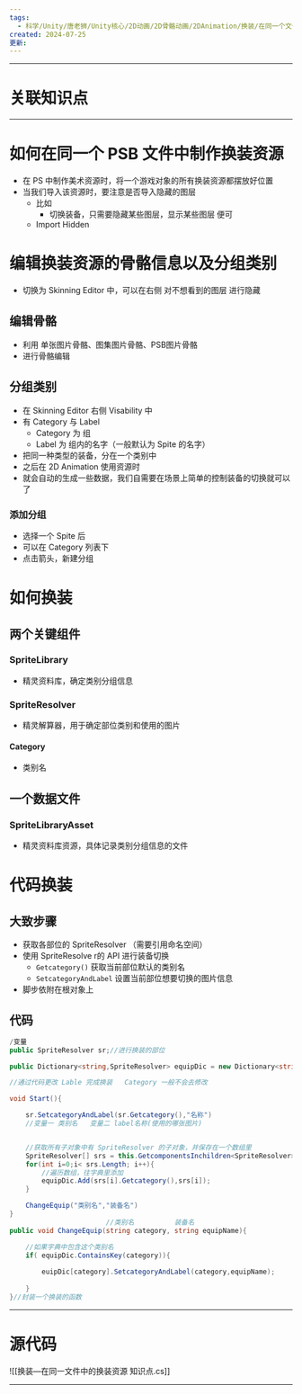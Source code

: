 ```yaml
---
tags:
  - 科学/Unity/唐老狮/Unity核心/2D动画/2D骨骼动画/2DAnimation/换装/在同一个文件中
created: 2024-07-25
更新:
---
```


---
# 关联知识点



---
# 如何在同一个 PSB 文件中制作换装资源

- 在 PS 中制作美术资源时，将一个游戏对象的所有换装资源都摆放好位置
- 当我们导入该资源时，要注意是否导入隐藏的图层
	- 比如
		- 切换装备，只需要隐藏某些图层，显示某些图层 便可
	- Import Hidden
# 编辑换装资源的骨骼信息以及分组类别

- 切换为 Skinning Editor 中，可以在右侧 对不想看到的图层 进行隐藏
## 编辑骨骼

- 利用 单张图片骨骼、图集图片骨骼、PSB图片骨骼
- 进行骨骼编辑
## 分组类别

- 在 Skinning Editor 右侧 Visability 中
- 有 Category 与 Label 
	- Category 为 组
	- Label 为 组内的名字（一般默认为 Spite 的名字）
- 把同一种类型的装备，分在一个类别中
- 之后在 2D Animation 使用资源时
- 就会自动的生成一些数据，我们自需要在场景上简单的控制装备的切换就可以了
### 添加分组

- 选择一个 Spite 后
- 可以在 Category 列表下
- 点击箭头，新建分组
# 如何换装
## 两个关键组件
### SpriteLibrary

- 精灵资料库，确定类别分组信息
### SpriteResolver

- 精灵解算器，用于确定部位类别和使用的图片
#### Category

- 类别名
## 一个数据文件
### SpriteLibraryAsset

- 精灵资料库资源，具体记录类别分组信息的文件
# 代码换装
## 大致步骤

- 获取各部位的 SpriteResolver （需要引用命名空间）
- 使用 SpriteResolve r的 API 进行装备切换
	- `Getcategory()` 获取当前部位默认的类别名
	- `SetcategoryAndLabel` 设置当前部位想要切换的图片信息
- 脚步依附在根对象上
## 代码

```C#
/变量
public SpriteResolver sr;//进行换装的部位

public Dictionary<string,SpriteResolver> equipDic = new Dictionary<string,SpriteResolver>(); /得到多个部位的 SpriteResolver

//通过代码更改 Lable 完成换装   Category 一般不会去修改

void Start(){

	sr.SetcategoryAndLabel(sr.Getcategory(),"名称")
	//变量一 类别名   变量二 label名称(使用的哪张图片)


	//获取所有子对象中有 SpriteResolver 的子对象，并保存在一个数组里
	SpriteResolver[] srs = this.GetcomponentsInchildren<SpriteResolver>();
	for(int i=0;i< srs.Length; i++){
		//遍历数组，往字典里添加
		equipDic.Add(srs[i].Getcategory(),srs[i]);
	}

	ChangeEquip("类别名","装备名")
}
						//类别名          装备名
public void ChangeEquip(string category, string equipName){

	//如果字典中包含这个类别名
	if( equipDic.ContainsKey(category)){
	
		euipDic[category].SetcategoryAndLabel(category,equipName);
	
	}
}//封装一个换装的函数
```

---
# 源代码

![[换装—在同一文件中的换装资源 知识点.cs]]

---
